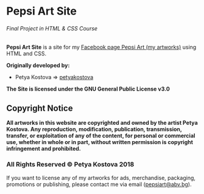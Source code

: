 # Pepsi Art Site

###### Final Project in HTML & CSS Course

**Pepsi Art Site** is a site for my [Facebook page Pepsi Art (my artworks)](https://www.facebook.com/PepsiArtBG/ "Facebook page Pepsi Art (my artworks)") using HTML and CSS.

**Originally developed by:**
* Petya Kostova => [petyakostova](https://github.com/petyakostova)

**The Site is licensed under the GNU General Public License v3.0**

## Copyright Notice

**All artworks in this website are copyrighted and owned by the artist Petya Kostova. Any reproduction, modification, publication, transmission, transfer, or exploitation of any of the content, for personal or commercial use, whether in whole or in part, without written permission is copyright infringement and prohibited.**

### All Rights Reserved © Petya Kostova 2018

If you want to license any of my artworks for ads, merchandise, packaging, promotions or publishing, please contact me via email (pepsiart@abv.bg).
